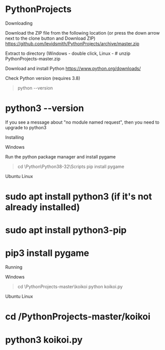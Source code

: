 # PythonProjects
Downloading

Download the ZIP file from the following location (or press the down arrow next to the clone button and Download ZIP)
https://github.com/levidsmith/PythonProjects/archive/master.zip

Extract to directory (Windows - double click, Linux - # unzip PythonProjects-master.zip

Download and install Python
https://www.python.org/downloads/

Check Python version (requires 3.8)
> python --version
# python3 --version
If you see a message about "no module named request", then you need to upgrade to python3


Installing

Windows

Run the python package manager and install pygame
> cd <path to python>\Python\Python38-32\Scripts
> pip install pygame

Ubuntu Linux

# sudo apt install python3 (if it's not already installed)
# sudo apt install python3-pip
# pip3 install pygame


Running 

Windows

> cd <extract folder>\PythonProjects-master\koikoi
> python koikoi.py

Ubuntu Linux

# cd <extract folder>/PythonProjects-master/koikoi
# python3 koikoi.py
